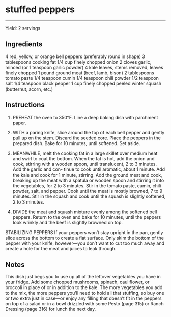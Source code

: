 # stuffed peppers
---
Yield: 2 servings

## Ingredients
4 red, yellow, or orange bell peppers
(preferably round in shape)
3 tablespoons cooking fat
1/4 cup finely chopped onion
2 cloves garlic, minced (or 1 teaspoon
garlic powder)
4 kale leaves, stems removed, leaves
finely chopped
1 pound ground meat (beef, lamb, bison)
2 tablespoons tomato paste
1/4 teaspoon cumin
1/4 teaspoon chili powder
1/2 teaspoon salt
1/4 teaspoon black pepper
1 cup finely chopped peeled winter
squash (butternut, acorn, etc.)

## Instructions
1. PREHEAT the oven to 350°F. Line a deep baking dish with
parchment paper.
2. WITH a paring knife, slice around the top of each bell
pepper and gently pull up on the stem. Discard the seeded
core. Place the peppers in the prepared dish. Bake for 10
minutes, until softened. Set aside.
3. MEANWHILE, melt the cooking fat in a large skillet over
medium heat and swirl to coat the bottom. When the fat is
hot, add the onion and cook, stirring with a wooden spoon,
until translucent, 2 to 3 minutes. Add the garlic and con-
tinue to cook until aromatic, about 1 minute. Add the kale
and cook for 1 minute, stirring. Add the ground meat and
cook, breaking up the meat with a spatula or wooden spoon
and stirring it into the vegetables, for 2 to 3 minutes. Stir
in the tomato paste, cumin, chili powder, salt, and pepper.
Cook until the meat is mostly browned, 7 to 9 minutes. Stir
in the squash and cook until the squash is slightly softened,
2 to 3 minutes.

4. DIVIDE the meat and squash mixture evenly among the
softened bell peppers. Return to the oven and bake for 10
minutes, until the peppers look wrinkly and the beef is
slightly browned on top.

STABILIZING PEPPERS If your peppers won’t stay upright
in the pan, gently slice across the bottom to create a flat
surface. Only skim the bottom of the pepper with your knife,
however—you don’t want to cut too much away and create a
hole for the meat and juices to leak through.

## Notes

This dish just begs you to use up all of
the leftover vegetables you have in your
fridge. Add some chopped mushrooms,
spinach, cauliflower, or broccoli in place
of or in addition to the kale. The more
vegetables you add to the mix, the
more peppers you'll need to hold all
that stuffing, so buy one or two extra
just in case—or enjoy any filling that
doesn’t fit in the peppers on top of a
salad or in a bowl drizzled with some
Pesto (page 315) or Ranch Dressing
(page 316) for lunch the next day.